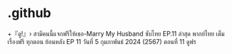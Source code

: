 # .github
+『ดู!』› สามีคนนี้แจกฟรีให้เธอ-Marry My Husband  ซับไทย EP.11 ล่าสุด พากย์ไทย เต็ม เรื่องฟรี ทุกตอน ย้อนหลัง EP 11 วันที่ 5 กุมภาพันธ์ 2024 (2567) ตอนที่ 11 ดูฟร
